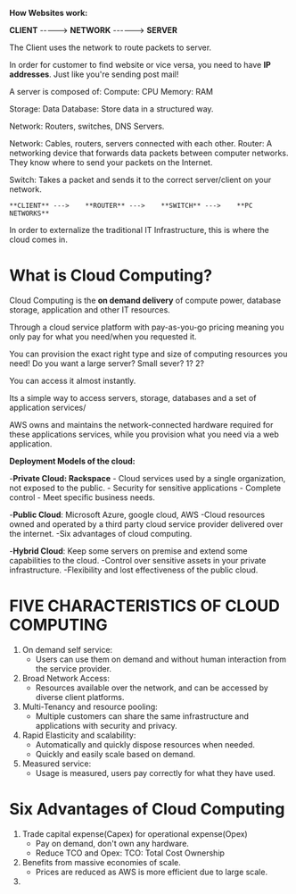 
**How Websites work:**

**CLIENT**    ----->        **NETWORK**      ------>        **SERVER**

The Client uses the network to route packets to server.

In order for customer to find website or vice versa, you need to have **IP addresses**. Just like you're sending post mail!

A server is composed of:
Compute: CPU
Memory: RAM

Storage: Data
Database: Store data in a structured way.

Network: Routers, switches, DNS Servers.

Network: Cables, routers, servers connected with each other.
Router: A networking device that forwards data packets between computer networks. They know where to send your packets on the Internet.

Switch: Takes a packet and sends it to the correct server/client on your network.

	**CLIENT** --->    **ROUTER** --->    **SWITCH** --->    **PC NETWORKS**

In order to externalize the traditional IT Infrastructure, this is where the cloud comes in.

# What is Cloud Computing?

Cloud Computing is the **on demand delivery** of compute power, database storage, application and other IT resources.

Through a cloud service platform with pay-as-you-go pricing meaning you only pay for what you need/when you requested it.

You can provision the exact right type and size of computing resources you need! Do you want a large server? Small sever? 1? 2?

You can access it almost instantly.

Its a simple way to access servers, storage, databases and a set of application services/

AWS owns and maintains the network-connected hardware required for these applications services, while you provision what you need via a web application.

**Deployment Models of the cloud:**

-**Private Cloud: Rackspace**
	- Cloud services used by a single organization, not exposed to the public.
	- Security for sensitive applications
	- Complete control
	- Meet specific business needs.

-**Public Cloud**: Microsoft Azure, google cloud, AWS
	-Cloud resources owned and operated by a third party cloud service provider delivered over the internet.
	-Six advantages of cloud computing.

-**Hybrid Cloud**: Keep some servers on premise and extend some capabilities to the cloud.
	-Control over sensitive assets in your private infrastructure.
	-Flexibility and lost effectiveness of the public cloud.


# FIVE CHARACTERISTICS OF CLOUD COMPUTING

1. On demand self service:
	- Users can use them on demand and without human interaction from the service provider.
2. Broad Network Access:
	- Resources available over the network, and can be accessed by diverse client platforms.
3. Multi-Tenancy and resource pooling:
	- Multiple customers can share the same infrastructure and applications with security and privacy.
4. Rapid Elasticity and scalability:
	- Automatically and quickly dispose resources when needed.
	- Quickly and easily scale based on demand.
5. Measured service:
	- Usage is measured, users pay correctly for what they have used.


# Six Advantages of Cloud Computing

1. Trade capital expense(Capex) for operational expense(Opex)
	- Pay on demand, don't own any hardware.
	- Reduce TCO and Opex: TCO: Total Cost Ownership
2. Benefits from massive economies of scale.
	- Prices are reduced as AWS is more efficient due to large scale.
3. 